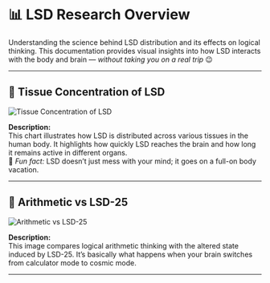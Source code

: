 # 📊 LSD Research Overview

Understanding the science behind LSD distribution and its effects on logical thinking. This documentation provides visual insights into how LSD interacts with the body and brain — *without taking you on a real trip* 😉

---

## 🧠 Tissue Concentration of LSD

![Tissue Concentration of LSD](https://github.com/user-attachments/assets/c2b5dccf-f9d7-490f-952d-595da77b0ad6)

**Description:**  
This chart illustrates how LSD is distributed across various tissues in the human body. It highlights how quickly LSD reaches the brain and how long it remains active in different organs.  
📌 *Fun fact:* LSD doesn’t just mess with your mind; it goes on a full-on body vacation.

---

## 📐 Arithmetic vs LSD-25

![Arithmetic vs LSD-25](https://github.com/user-attachments/assets/36e32f8a-abe6-4915-84e2-0bbda81c4ed5)

**Description:**  
This image compares logical arithmetic thinking with the altered state induced by LSD-25. It’s basically what happens when your brain switches from calculator mode to cosmic mode.  


---


